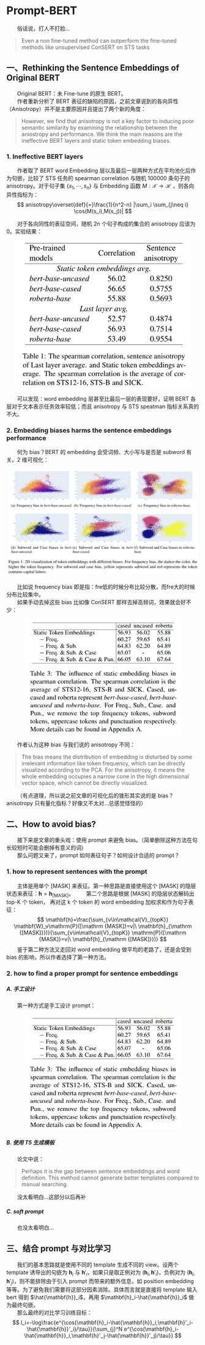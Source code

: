 # Prompt-BERT
&emsp;&emsp;俗话说，打人不打脸...

> Even a non fine-tuned method can outperform the fine-tuned methods like unsupervised ConSERT on STS tasks  

## 一、Rethinking the Sentence Embeddings of Original BERT
&emsp;&emsp;Original BERT：未 Fine-tune 的原生 BERT。  
&emsp;&emsp;作者重新分析了 BERT 表征的缺陷的原因，之前文章说到的各向异性（Anisotropy）并不是主要原因并且提出了两个新的角度：
> However, we find that anisotropy is not a key factor to inducing poor semantic similarity by examining the relationship between the aniostropy and performance. We think the main reasons are the ineffective BERT layers and static token embedding biases.

### 1. Ineffective BERT layers
&emsp;&emsp;作者取了 BERT word Embedding 层以及最后一层两种方式在平均池化后作为句嵌，比较了 STS 任务的 spearman correlation 与随机 100000 条句子的 anisotropy。对于句子集 $\{s_1,\cdots,s_n\}$ 与 Embedding 函数 $M:\mathcal{X}\rightarrow \mathcal{H}$ ，则各向异性指标为：
$$
anisotropy\overset{def}{=}\frac{1}{n^2-n} |\sum_i \sum_{j\neq i} \cos(M(s_i),M(s_j))|
$$

&emsp;&emsp;对于各向同性的表征空间，随机 2n 个句子构成的集合的 anisotropy 应该为 0。实验结果：  

<center><img src="1.png"  style="zoom:100%;" width="90%"/></center>

&emsp;&emsp;可以发现：word embedding 层甚至比最后一层的表现要好，证明 BERT 各层对于文本表示任务效率较低；而且 anisotropy 与 STS speatman 指标关系真的不大。

### 2. Embedding biases harms the sentence embeddings performance
&emsp;&emsp;何为 bias？BERT 的 embedding 会受词频、大小写与是否是 subword 有关。2 维可视化：

<center><img src="2.png"  style="zoom:100%;" width="110%"/></center>

&emsp;&emsp;比如说 frequency bias 即是指：fre低的时候分布比较分散，而fre大的时候分布比较集中。  
&emsp;&emsp;如果手动去掉这些 bias 比如像 ConSERT 那样去掉高频词，效果就会好不少：  

<center><img src="3.png"  style="zoom:100%;" width="80%"/></center>

&emsp;&emsp;作者认为这种 bias 与我们说的 anisotropy 不同：  

> The bias means the distribution of embedding is disturbed by some irrelevant information like token frequency, which can be directly visualized according to the PCA. For the anisotropy, it means the whole embedding occupies a narrow cone in the high dimensional vector space, which cannot be directly visualized.

&emsp;&emsp;（有点道理，所以说之前文章的可视化后的锥形其实说的是 bias？anisotropy  只有量化指标？好像又不太对...总感觉怪怪的）  

## 二、How to avoid bias?
&emsp;&emsp;接下来是文章的重头戏：使用 prompt 来避免 bias。（简单删除这种方法在句长较短时可能会删掉有意义的词）  
&emsp;&emsp;那么问题又来了，prompt 如何表征句子？如何设计合适的 prompt？

### 1. how to represent sentences with the prompt
&emsp;&emsp;主体是用单个 [MASK] 来表征。第一种思路是直接使用这个 [MASK] 的隐层状态来表征：$\mathbf{h}=\mathbf{h}_{[\mathrm{MASK}]}$。
&emsp;&emsp;第二个思路是根据 [MASK] 的隐层状态解码出 top-K 个 token， 再对这 k 个 token 的 word embedding 加权求和作为句子表征：
$$
\mathbf{h}=\frac{\sum_{v\in\mathcal{V}_{topK}} \mathbf{W}_v\mathrm{P}([\mathrm {MASK]}=v|\ \mathbf{h}_{\mathrm {[MASK]}})}{\sum_{v\in\mathcal{V}_{topK}} \mathrm{P}([\mathrm {MASK]}=v|\ \mathbf{h}_{\mathrm {[MASK]}})}
$$
&emsp;&emsp;鉴于第二种方法又走回对 word embedding 做平均的老路了，还是会受到 bias 的影响，所以作者选择了第一种方法。

### 2. how to find a proper prompt for sentence embeddings
##### A. 手工设计
&emsp;&emsp;第一种方式是手工设计 prompt：
<center><img src="3.png"  style="zoom:100%;" width="80%"/></center>

##### B. 使用 T5 生成模板
&emsp;&emsp;论文中说：
> Perhaps it is the gap between sentence embeddings and word definition. This method cannot generate better templates compared to manual searching.

&emsp;&emsp;没太看明白...这部分以后再补

##### C. soft prompt
&emsp;&emsp;也没太看明白...


## 三、结合 prompt 与对比学习
&emsp;&emsp;我们的基本思路就是使用不同的 template 生成不同的 view。设两个 template 诱导出的句嵌为 $\mathbf{h}_i$ 与 $\mathbf{h}'_i$，如果只是取正例对为 $(\mathbf{h}_i,\mathbf{h}'_i)$，负例对为 $(\mathbf{h}_i,\mathbf{h}'_j)$，则不能排除由于引入 prompt 而带来的额外信息，如 position embedding 等等。为了避免我们需要将这部分因素消除。具体而言就是直接将 template 输入 bert 得到 $\hat{\mathbf{h}}_i$，再用 $\mathbf{h}_i-\hat{\mathbf{h}}_i$ 做为最终句嵌。  
&emsp;&emsp;那么最终的对比学习训练目标：$$
l_i=-\log\frac{e^{\cos(\mathbf{h}_i-\hat{\mathbf{h}}_i,\mathbf{h}'_i-\hat{\mathbf{h}}'_i)/\tau}}{\sum_{j}^N e^{\cos(\mathbf{h}_i-\hat{\mathbf{h}}_i,\mathbf{h}'_j-\hat{\mathbf{h}}'_j)/\tau}} 
$$
